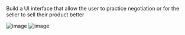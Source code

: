 Build a UI interface that allow the user to practice negotiation or for the seller to sell their product better

![image](https://github.com/GaoYeGithub/TraderBot/assets/152664000/fbdcad0b-0620-4aef-8976-fdaa4da9f175)
![image](https://github.com/GaoYeGithub/TraderBot/assets/152664000/65dcdfcb-9a5f-448b-b90c-3ada9e83aa62)
